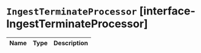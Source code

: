 # `IngestTerminateProcessor` [interface-IngestTerminateProcessor]

| Name | Type | Description |
| - | - | - |
